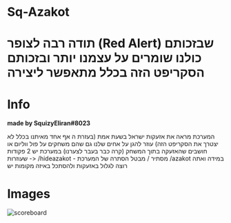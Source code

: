 # Sq-Azakot

# תודה רבה לצופר (Red Alert) שבזכותם כולנו שומרים על עצמנו יותר ובזכותם הסקריפט הזה בכלל מתאפשר ליצירה
# Info
**made by SquizyEliran#8023**

המערכת מראה את אזעקות ישראל בשעת אמת (בעזרת ה אף אחד מאיתנו בכלל לא יצטרך את הסקריפט הזה)
עוזר להגן על אחים שלנו גם שהם משחקים על פול ווליום או חושבים שהאזעקה בתוך המשחק (קרה כבר בעבר לצערנו)
במערכת יש 2 פקודות שעוזרות ->
/hideazakot - מסתיר / מבטל הסתרה של המערכת
/azakot במידה ואתה רוצה לגלול באזעקות ולהסתכל באיזה מקומות יש
# Images
![scoreboard](https://i.gyazo.com/83a4c783ab09781889fd5d9afe7e2e69.jpg)
